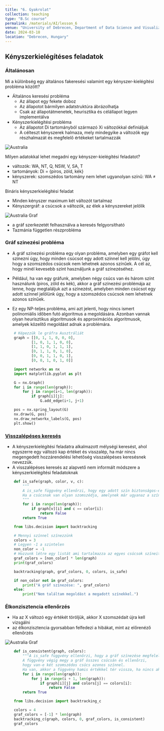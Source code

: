 ```yaml
---
title: "6. Gyakrolat"
collection: teaching
type: "B.Sc course"
permalink: /materials/AI/lesson_6
venue: "University of Debrecen, Department of Data Science and Visualization"
date: 2024-03-18
location: "Debrecen, Hungary"
---
```


## Kényszerkielégítéses feladatok

### Általánosan

Mi a különbség egy általános fakeresési valamint egy kényszer-kielégítési probléma között?
- Általános keresési probléma
    - Az állapot egy fekete doboz
    - Az állapotot bármilyen adatstruktúra ábrázolhatja
    - Csak az állapotátmenetek, heurisztika és célállapot legyen implementálva
- Kényszerkielégítési probléma
    - Az állapotot Di tartományból származó Xi változókkal definiáljuk
    - A célteszt kényszerek halmaza, mely mindegyike a változók egy részhalmazát és megfelelő értékeket tartalmazzák

<img src="https://robertlakatos.github.io/me/materials/AI/images/australia.png" alt="Australia">

Milyen adatokkal lehet megadni egy kényszer-kielégítési feladatot?
- változók: WA, NT, Q, NSW, V, SA, T
- tartományok: Di = {piros, zöld, kék}
- kényszerek: szomszédos tartomány nem lehet ugyanolyan színű: WA ≠ NT


Bináris kényszerkielégítési feladat
- Minden kényszer maximum két változót tartalmaz
- Kényszergráf: a csúcsok a változók, az élek a kényszereket jelölik

<img src="https://robertlakatos.github.io/me/materials/AI/images/australia_graf.png" alt="Australia Graf">

- a gráf szerkezetét felhasználva a keresés felgyorsítható
- Tazmánia független részprobléma 

### Gráf szinezési probléma

- A gráf színezési probléma egy olyan probléma, amelyben egy gráfot kell színezni úgy, hogy minden csúcsot egy adott színnel kell jelölni, úgy hogy a szomszédos csúcsok nem lehetnek azonos színűek. A cél az, hogy minél kevesebb színt használjunk a gráf színezéséhez.

- Például, ha van egy gráfunk, amelyben négy csúcs van és három színt használunk (piros, zöld és kék), akkor a gráf színezési problémája az lenne, hogy megtaláljuk azt a színezést, amelyben minden csúcsot egy adott színnel jelölünk úgy, hogy a szomszédos csúcsok nem lehetnek azonos színűek.

- Ez egy NP-teljes probléma, ami azt jelenti, hogy nincs ismert polinomiális időben futó algoritmus a megoldására. Azonban vannak olyan heurisztikus algoritmusok és approximációs algoritmusok, amelyek közelítő megoldást adnak a problémára.

```python
    # Képezzük le gráfra Ausztráliát
    graph = [[0, 1, 1, 0, 0, 0],
            [1, 0, 1, 1, 0, 0],
            [1, 1, 0, 1, 1, 1],
            [0, 1, 1, 0, 1, 0],
            [0, 0, 1, 1, 0, 1],
            [0, 0, 1, 0, 1, 0]]
```

```python
    import networkx as nx
    import matplotlib.pyplot as plt

    G = nx.Graph()
    for i in range(len(graph)):
        for j in range(i+1, len(graph)):
            if graph[i][j]:
                G.add_edge(i+1, j+1)

    pos = nx.spring_layout(G)
    nx.draw(G, pos)
    nx.draw_networkx_labels(G, pos)
    plt.show()
```

### [Visszalépéses keresés](http://www.algoanim.ide.sk/?page=categories&cat=92)

- A kényszerkielégítési feladatra alkalmazott mélységi keresést, ahol egyszerre egy változó kap értéket és visszalép, ha már nincs megengedett hozzárendelési lehetőség visszalépéses keresésnek nevezzük.
- A visszalépéses keresés az alapvető nem informált módszere a kényszerkielégítési feladatoknak

```python
    def is_safe(graph, color, v, c):
        """
        A is_safe függvény ellenőrzi, hogy egy adott szín biztonságos-e egy adott csúcson. 
        Ha a csúcsnak van olyan szomszédja, amelynek már ugyanaz a színe van mint a vizsgált színű csúcsnak akkor az nem biztonságos.
        """
        for i in range(len(graph)):
            if graph[v][i] and c == color[i]:
                return False
        return True
```

```python
    from libs.decision import backtracking

    # Mennyi színnel színezzünk
    colors = 3
    # Legyen -1 a szintelen
    non_color = -1
    # Hozzunk létre egy listát ami tartalmazza az egyes csúcsok színeit
    graf_colors = [non_color] * len(graph)
    print(graf_colors)

    backtracking(graph, graf_colors, 0, colors, is_safe)

    if non_color not in graf_colors:
        print("A gráf színezése: ", graf_colors)
    else:
        print("Nem találtam megoldást a megadott színekkel.")
```

### Élkonzisztencia ellenőrzés

- Ha az X változó egy értékét töröljük, akkor X szomszédait újra kell vizsgálni
- az élkonzisztencia gyorsabban felfedezi a hibákat, mint az előrenéző ellenőrzés

<img src="https://robertlakatos.github.io/me/materials/AI/images/australia_csp.png" alt="Australia Graf">

```python
    def is_consistent(graph, colors):
        """A is_safe függvény ellenőrzi, hogy a gráf színezése megfelelő-e. 
        A függvény végig megy a gráf összes csúcsán és ellenőrzi, 
        hogy van-e két szomszédos csúcs azonos színnel. 
        Ha van, akkor a függvény hamis értékkel tér vissza, ha nincs akkor igaz értékkel."""
        for i in range(len(graph)):
            for j in range(i + 1, len(graph)):
                if graph[i][j] and colors[j] == colors[i]:
                    return False
        return True
```

```python
    from libs.decision import backtracking_c

    colors = 4
    graf_colors = [-1] * len(graph)
    backtracking_c(graph, colors, 0, graf_colors, is_consistent)
    graf_colors
```